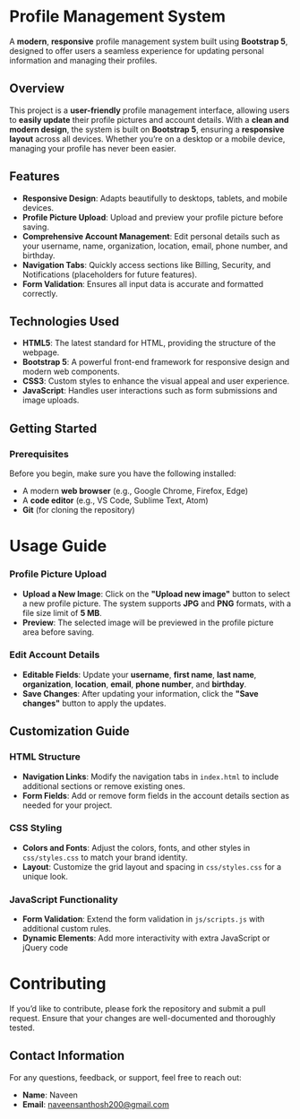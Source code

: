 # **Profile Management System**

A **modern**, **responsive** profile management system built using **Bootstrap 5**, designed to offer users a seamless experience for updating personal information and managing their profiles.

## **Overview**

This project is a **user-friendly** profile management interface, allowing users to **easily update** their profile pictures and account details. With a **clean and modern design**, the system is built on **Bootstrap 5**, ensuring a **responsive layout** across all devices. Whether you’re on a desktop or a mobile device, managing your profile has never been easier.

## **Features**

- **Responsive Design**: Adapts beautifully to desktops, tablets, and mobile devices.
- **Profile Picture Upload**: Upload and preview your profile picture before saving.
- **Comprehensive Account Management**: Edit personal details such as your username, name, organization, location, email, phone number, and birthday.
- **Navigation Tabs**: Quickly access sections like Billing, Security, and Notifications (placeholders for future features).
- **Form Validation**: Ensures all input data is accurate and formatted correctly.

## **Technologies Used**

- **HTML5**: The latest standard for HTML, providing the structure of the webpage.
- **Bootstrap 5**: A powerful front-end framework for responsive design and modern web components.
- **CSS3**: Custom styles to enhance the visual appeal and user experience.
- **JavaScript**: Handles user interactions such as form submissions and image uploads.

## **Getting Started**

### **Prerequisites**

Before you begin, make sure you have the following installed:

- A modern **web browser** (e.g., Google Chrome, Firefox, Edge)
- A **code editor** (e.g., VS Code, Sublime Text, Atom)
- **Git** (for cloning the repository)

# **Usage Guide**

### **Profile Picture Upload**

- **Upload a New Image**: Click on the **"Upload new image"** button to select a new profile picture. The system supports **JPG** and **PNG** formats, with a file size limit of **5 MB**.
- **Preview**: The selected image will be previewed in the profile picture area before saving.

### **Edit Account Details**

- **Editable Fields**: Update your **username**, **first name**, **last name**, **organization**, **location**, **email**, **phone number**, and **birthday**.
- **Save Changes**: After updating your information, click the **"Save changes"** button to apply the updates.

## **Customization Guide**

### **HTML Structure**

- **Navigation Links**: Modify the navigation tabs in `index.html` to include additional sections or remove existing ones.
- **Form Fields**: Add or remove form fields in the account details section as needed for your project.

### **CSS Styling**

- **Colors and Fonts**: Adjust the colors, fonts, and other styles in `css/styles.css` to match your brand identity.
- **Layout**: Customize the grid layout and spacing in `css/styles.css` for a unique look.

### **JavaScript Functionality**

- **Form Validation**: Extend the form validation in `js/scripts.js` with additional custom rules.
- **Dynamic Elements**: Add more interactivity with extra JavaScript or jQuery code

# **Contributing**

If you’d like to contribute, please fork the repository and submit a pull request. Ensure that your changes are well-documented and thoroughly tested.

## **Contact Information**

For any questions, feedback, or support, feel free to reach out:

- **Name**: Naveen
- **Email**: [naveensanthosh200@gmail.com](mailto:naveensanthosh200@gmail.com)
